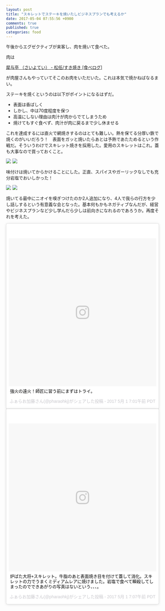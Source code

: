```yaml
---
layout: post
title: "スキレットでステーキを焼いたしビジネスプランでも考えるか"
date: 2017-05-04 07:55:56 +0900
comments: true
published: true
categories: food
---
```


午後からエグゼクティブが来客し、肉を焼いて食べた。

肉は

[犀与亭 （さいよてい） - 松任/すき焼き [食べログ]](https://tabelog.com/ishikawa/A1702/A170203/17004864/)

が肉屋さんもやっていてそこのお肉をいただいた。これは本気で焼かねばなるまい。

ステーキを焼くというのは以下がポイントになるはずだ。

- 表面は香ばしく
- しかし、中は70度程度を保つ
- 高温にしない理由は肉汁が肉からでてしまうため
- 焼けてもすぐ食べず、肉汁が肉に戻るまで少し休ませる

これを達成するには直火で網焼きするのはとても難しい。熱を保てる分厚い鉄で焼くのがいいだろう！　表面をガッと焼いたらあとは予熱であたためるという作戦だ。そういうわけでスキレット焼きを採用した。愛用のスキレットはこれ。蓋も大事なので買っておくこと。


<a href="https://www.amazon.co.jp/gp/product/B016ZTLQES/ref=as_li_ss_il?ie=UTF8&th=1&linkCode=li3&tag=pharaohkj-22&linkId=bfe8e43b28d2676c81aab37868b56ab8" target="_blank"><img border="0" src="//ws-fe.amazon-adsystem.com/widgets/q?_encoding=UTF8&ASIN=B016ZTLQES&Format=_SL250_&ID=AsinImage&MarketPlace=JP&ServiceVersion=20070822&WS=1&tag=pharaohkj-22" ></a><img src="https://ir-jp.amazon-adsystem.com/e/ir?t=pharaohkj-22&l=li3&o=9&a=B016ZTLQES" width="1" height="1" border="0" alt="" style="border:none !important; margin:0px !important;" /> <a href="https://www.amazon.co.jp/gp/product/B017CVCJW6/ref=as_li_ss_il?ie=UTF8&th=1&linkCode=li3&tag=pharaohkj-22&linkId=3e01c3733b76897b71ce64beb07e9196" target="_blank"><img border="0" src="//ws-fe.amazon-adsystem.com/widgets/q?_encoding=UTF8&ASIN=B017CVCJW6&Format=_SL250_&ID=AsinImage&MarketPlace=JP&ServiceVersion=20070822&WS=1&tag=pharaohkj-22" ></a><img src="https://ir-jp.amazon-adsystem.com/e/ir?t=pharaohkj-22&l=li3&o=9&a=B017CVCJW6" width="1" height="1" border="0" alt="" style="border:none !important; margin:0px !important;" />

味付けは焼いてからかけることにした。正直、スパイスやガーリックなしでも充分岩塩でおいしかった！

<a href="https://www.amazon.co.jp/STAR-OF-SPICE-%E3%83%92%E3%83%9E%E3%83%A9%E3%83%A4%E3%83%94%E3%83%B3%E3%82%AF%E3%82%BD%E3%83%AB%E3%83%88/dp/B01MRN29JI/ref=as_li_ss_il?ie=UTF8&qid=1493853169&sr=8-18&keywords=%E3%83%92%E3%83%9E%E3%83%A9%E3%83%A4%E3%80%80%E5%B2%A9%E5%A1%A9+%E3%83%9F%E3%83%AB&linkCode=li3&tag=pharaohkj-22&linkId=3289fba5c8da800b68b290368356f77d" target="_blank"><img border="0" src="//ws-fe.amazon-adsystem.com/widgets/q?_encoding=UTF8&ASIN=B01MRN29JI&Format=_SL250_&ID=AsinImage&MarketPlace=JP&ServiceVersion=20070822&WS=1&tag=pharaohkj-22" ></a><img src="https://ir-jp.amazon-adsystem.com/e/ir?t=pharaohkj-22&l=li3&o=9&a=B01MRN29JI" width="1" height="1" border="0" alt="" style="border:none !important; margin:0px !important;" /> <a href="https://www.amazon.co.jp/S-B-%E3%82%A8%E3%82%B9%E3%83%93%E3%83%BC-%E3%83%9E%E3%82%B8%E3%83%83%E3%82%AF%E3%82%AC%E3%83%BC%E3%83%AA%E3%83%83%E3%82%AF%E3%82%BD%E3%83%AB%E3%83%88-70g/dp/B00XLAL8V6/ref=as_li_ss_il?ie=UTF8&qid=1493853230&sr=8-20&keywords=%E3%82%AC%E3%83%BC%E3%83%AA%E3%83%83%E3%82%AF%E3%80%80%E3%82%BD%E3%83%AB%E3%83%88&linkCode=li3&tag=pharaohkj-22&linkId=d3b7bcc8ab4ecfbc90373e90b2efe06b" target="_blank"><img border="0" src="//ws-fe.amazon-adsystem.com/widgets/q?_encoding=UTF8&ASIN=B00XLAL8V6&Format=_SL250_&ID=AsinImage&MarketPlace=JP&ServiceVersion=20070822&WS=1&tag=pharaohkj-22" ></a><img src="https://ir-jp.amazon-adsystem.com/e/ir?t=pharaohkj-22&l=li3&o=9&a=B00XLAL8V6" width="1" height="1" border="0" alt="" style="border:none !important; margin:0px !important;" />


焼いてる最中にニオイを嗅ぎつけたのか2人追加になり、4人で我らの行方を少し話しするという有意義な会となった。基本何もかもネガティブなんだが、経営やビジネスプランなど少し学んだら少しは前向きになれるのであろうか。再度それを考えた。


<blockquote class="instagram-media" data-instgrm-captioned data-instgrm-version="7" style=" background:#FFF; border:0; border-radius:3px; box-shadow:0 0 1px 0 rgba(0,0,0,0.5),0 1px 10px 0 rgba(0,0,0,0.15); margin: 1px; max-width:658px; padding:0; width:99.375%; width:-webkit-calc(100% - 2px); width:calc(100% - 2px);"><div style="padding:8px;"> <div style=" background:#F8F8F8; line-height:0; margin-top:40px; padding:50.0% 0; text-align:center; width:100%;"> <div style=" background:url(data:image/png;base64,iVBORw0KGgoAAAANSUhEUgAAACwAAAAsCAMAAAApWqozAAAABGdBTUEAALGPC/xhBQAAAAFzUkdCAK7OHOkAAAAMUExURczMzPf399fX1+bm5mzY9AMAAADiSURBVDjLvZXbEsMgCES5/P8/t9FuRVCRmU73JWlzosgSIIZURCjo/ad+EQJJB4Hv8BFt+IDpQoCx1wjOSBFhh2XssxEIYn3ulI/6MNReE07UIWJEv8UEOWDS88LY97kqyTliJKKtuYBbruAyVh5wOHiXmpi5we58Ek028czwyuQdLKPG1Bkb4NnM+VeAnfHqn1k4+GPT6uGQcvu2h2OVuIf/gWUFyy8OWEpdyZSa3aVCqpVoVvzZZ2VTnn2wU8qzVjDDetO90GSy9mVLqtgYSy231MxrY6I2gGqjrTY0L8fxCxfCBbhWrsYYAAAAAElFTkSuQmCC); display:block; height:44px; margin:0 auto -44px; position:relative; top:-22px; width:44px;"></div></div> <p style=" margin:8px 0 0 0; padding:0 4px;"> <a href="https://www.instagram.com/p/BTjWaLshK9v/" style=" color:#000; font-family:Arial,sans-serif; font-size:14px; font-style:normal; font-weight:normal; line-height:17px; text-decoration:none; word-wrap:break-word;" target="_blank">強火の遠火！師匠に習う前にまずはトライ。</a></p> <p style=" color:#c9c8cd; font-family:Arial,sans-serif; font-size:14px; line-height:17px; margin-bottom:0; margin-top:8px; overflow:hidden; padding:8px 0 7px; text-align:center; text-overflow:ellipsis; white-space:nowrap;">ふぁらお加藤さん(@pharaohkj)がシェアした投稿 - <time style=" font-family:Arial,sans-serif; font-size:14px; line-height:17px;" datetime="2017-05-01T14:01:58+00:00">2017 5月 1 7:01午前 PDT</time></p></div></blockquote> <script async defer src="//platform.instagram.com/en_US/embeds.js"></script>

<blockquote class="instagram-media" data-instgrm-captioned data-instgrm-version="7" style=" background:#FFF; border:0; border-radius:3px; box-shadow:0 0 1px 0 rgba(0,0,0,0.5),0 1px 10px 0 rgba(0,0,0,0.15); margin: 1px; max-width:658px; padding:0; width:99.375%; width:-webkit-calc(100% - 2px); width:calc(100% - 2px);"><div style="padding:8px;"> <div style=" background:#F8F8F8; line-height:0; margin-top:40px; padding:50.0% 0; text-align:center; width:100%;"> <div style=" background:url(data:image/png;base64,iVBORw0KGgoAAAANSUhEUgAAACwAAAAsCAMAAAApWqozAAAABGdBTUEAALGPC/xhBQAAAAFzUkdCAK7OHOkAAAAMUExURczMzPf399fX1+bm5mzY9AMAAADiSURBVDjLvZXbEsMgCES5/P8/t9FuRVCRmU73JWlzosgSIIZURCjo/ad+EQJJB4Hv8BFt+IDpQoCx1wjOSBFhh2XssxEIYn3ulI/6MNReE07UIWJEv8UEOWDS88LY97kqyTliJKKtuYBbruAyVh5wOHiXmpi5we58Ek028czwyuQdLKPG1Bkb4NnM+VeAnfHqn1k4+GPT6uGQcvu2h2OVuIf/gWUFyy8OWEpdyZSa3aVCqpVoVvzZZ2VTnn2wU8qzVjDDetO90GSy9mVLqtgYSy231MxrY6I2gGqjrTY0L8fxCxfCBbhWrsYYAAAAAElFTkSuQmCC); display:block; height:44px; margin:0 auto -44px; position:relative; top:-22px; width:44px;"></div></div> <p style=" margin:8px 0 0 0; padding:0 4px;"> <a href="https://www.instagram.com/p/BTjW_54hTzO/" style=" color:#000; font-family:Arial,sans-serif; font-size:14px; font-style:normal; font-weight:normal; line-height:17px; text-decoration:none; word-wrap:break-word;" target="_blank">炉ばた大将+スキレット。牛脂のあと表面焼き目を付けて蓋して消化。スキレットの力でうまくミディアムレアに焼けました。岩塩で食べて瞬殺してしまったのでできあがりの写真はないという、、、。</a></p> <p style=" color:#c9c8cd; font-family:Arial,sans-serif; font-size:14px; line-height:17px; margin-bottom:0; margin-top:8px; overflow:hidden; padding:8px 0 7px; text-align:center; text-overflow:ellipsis; white-space:nowrap;">ふぁらお加藤さん(@pharaohkj)がシェアした投稿 - <time style=" font-family:Arial,sans-serif; font-size:14px; line-height:17px;" datetime="2017-05-01T14:07:07+00:00">2017 5月 1 7:07午前 PDT</time></p></div></blockquote> <script async defer src="//platform.instagram.com/en_US/embeds.js"></script>
